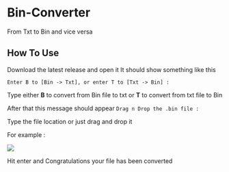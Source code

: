 # Bin-Converter
 From Txt to Bin and vice versa

## How To Use

Download the latest release and open it
It should show something like this

`Enter B to [Bin -> Txt], or enter T to [Txt -> Bin] :`

Type either **B** to convert from Bin file to txt or **T** to convert from txt file to Bin

After that this message should appear `Drag n Drop the .bin file : `

Type the file location or just drag and drop it

For example :

![](https://i.imgur.com/w87mqlW.png)

Hit enter and Congratulations your file has been converted
